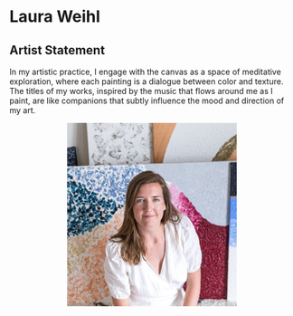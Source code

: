 # Laura Weihl

## Artist Statement

In my artistic practice, I engage with the canvas as a space of
meditative exploration, where each painting is a dialogue between 
color and texture. The titles of my works, inspired by the music
that flows around me as I paint, are like companions that 
subtly influence the mood and direction of my art.

<!-- ![Profile](https://raw.githubusercontent.com/lw112/artist/main/files/laura-paintings-291.jpg "Laura Weihl") -->


<div align="center" style="text-align: center;">
  <img src="https://raw.githubusercontent.com/lw112/artist/main/files/laura-paintings-291.jpg" alt="Artist Profile" width="300">
</div>
